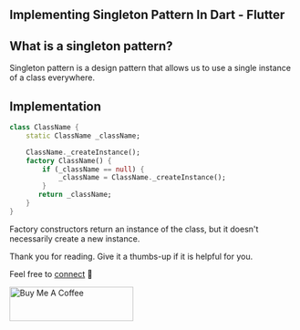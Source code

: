 ## Implementing Singleton Pattern In Dart - Flutter

## What is a singleton pattern?
Singleton pattern is a design pattern that allows us to use a single instance of a class everywhere. 

## Implementation

```dart
class ClassName {
    static ClassName _className;

    ClassName._createInstance();
    factory ClassName() {
        if (_className == null) {
            _className = ClassName._createInstance();
        }
       return _className;
    }
}
``` 
Factory constructors return an instance of the class, but it doesn't necessarily create a new instance.

Thank you for reading. Give it a thumbs-up if it is helpful for you.

Feel free to  [connect](https://bibekkakati.me) 👋


<a href="https://www.buymeacoffee.com/bibekkakati" target="_blank"><img src="https://cdn.buymeacoffee.com/buttons/v2/default-yellow.png" alt="Buy Me A Coffee" style="height: 60px !important;width: 217px !important;" ></a>

